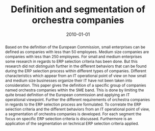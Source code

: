 ---
abstract: Based on the definition of the European Commission, small enterprises can
  be defined as companies with less than 50 employees. Medium size companies are companies
  with less than 250 employees. For small and medium enterprises some research in
  regards to ERP selection criteria has been done. But this research did not distinguish
  further in the different behaviors that can be found during the ERP selection process
  within different types of companies. Different characteristics which appear from
  an IT operational point of view on how small and medium size businesses organize
  their IT have not been taken into consideration. This paper gives the definition
  of a specific group of companies named orchestra companies within the SME band.
  This is done by limiting the quite broad definition of the European commission and
  applying an IT operational viewpoint. Further the different requirements of orchestra
  companies in regards to the ERP selection process are formulated. To correlate the
  ERP selection criteria and the different behaviors from an IT operational point
  of view, a segmentation of orchestra companies is developed. For each segment the
  focus on specific ERP selection criteria is discussed. Furthermore is an application
  of the segmentation on technical ERP selection criteria applied.
authors:
- Michael Gall
- Christian Sterba
- Thomas Grechenig
date: '2010-01-01'
featured: false
publication_types:
- '2'
publishDate: '2010-01-01'
title: Definition and segmentation of orchestra companies
url_pdf: ''
---